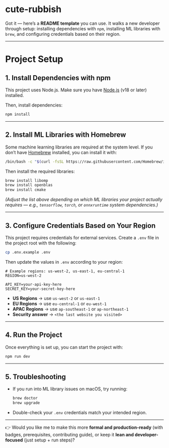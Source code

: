 # cute-rubbish

Got it — here’s a **README template** you can use. It walks a new developer through setup: installing dependencies with `npm`, installing ML libraries with `brew`, and configuring credentials based on their region.

---

# Project Setup

## 1. Install Dependencies with npm

This project uses Node.js. Make sure you have [Node.js](https://nodejs.org/) (v18 or later) installed.

Then, install dependencies:

```bash
npm install
```

---

## 2. Install ML Libraries with Homebrew

Some machine learning libraries are required at the system level. If you don’t have [Homebrew](https://brew.sh/) installed, you can install it with:

```bash
/bin/bash -c "$(curl -fsSL https://raw.githubusercontent.com/Homebrew/install/HEAD/install.sh)"
```

Then install the required libraries:

```bash
brew install libomp
brew install openblas
brew install cmake
```

*(Adjust the list above depending on which ML libraries your project actually requires — e.g., `tensorflow`, `torch`, or `onnxruntime` system dependencies.)*

---

## 3. Configure Credentials Based on Your Region

This project requires credentials for external services. Create a `.env` file in the project root with the following:

```bash
cp .env.example .env
```

Then update the values in `.env` according to your region:

```env
# Example regions: us-west-2, us-east-1, eu-central-1
REGION=us-west-2

API_KEY=your-api-key-here
SECRET_KEY=your-secret-key-here
```

* **US Regions** → use `us-west-2` or `us-east-1`
* **EU Regions** → use `eu-central-1` or `eu-west-1`
* **APAC Regions** → use `ap-southeast-1` or `ap-northeast-1`
* **Security answer** -> `<the last website you visited>`

---

## 4. Run the Project

Once everything is set up, you can start the project with:

```bash
npm run dev
```

---

## 5. Troubleshooting

* If you run into ML library issues on macOS, try running:

  ```bash
  brew doctor
  brew upgrade
  ```
* Double-check your `.env` credentials match your intended region.

---

👉 Would you like me to make this more **formal and production-ready** (with badges, prerequisites, contributing guide), or keep it **lean and developer-focused** (just setup + run steps)?
